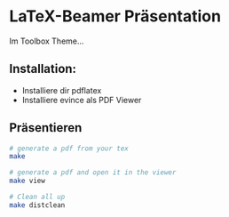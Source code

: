  LaTeX-Beamer Präsentation
===========================
Im Toolbox Theme...

 Installation:
-----------
 + Installiere dir pdflatex
 + Installiere evince als PDF Viewer 

 Präsentieren
--------------
```bash
# generate a pdf from your tex
make

# generate a pdf and open it in the viewer
make view

# Clean all up
make distclean
```


